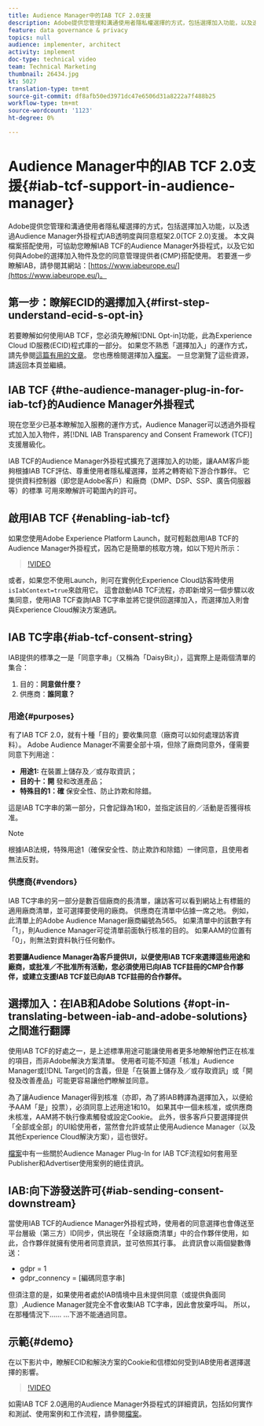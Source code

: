 ```yaml
---
title: Audience Manager中的IAB TCF 2.0支援
description: Adobe提供您管理和溝通使用者隱私權選擇的方式，包括選擇加入功能，以及透過Audience Manager外掛程式IAB透明度與同意框架2.0(TCF 2.0)支援。 本文與檔案搭配使用，可協助您瞭解IAB TCF的Audience Manager外掛程式，以及它如何與Adobe的選擇加入物件及您的同意管理提供者(CMP)搭配使用。
feature: data governance & privacy
topics: null
audience: implementer, architect
activity: implement
doc-type: technical video
team: Technical Marketing
thumbnail: 26434.jpg
kt: 5027
translation-type: tm+mt
source-git-commit: df8afb50ed3971dc47e6506d31a8222a7f488b25
workflow-type: tm+mt
source-wordcount: '1123'
ht-degree: 0%

---
```



# Audience Manager中的IAB TCF 2.0支援{#iab-tcf-support-in-audience-manager}

Adobe提供您管理和溝通使用者隱私權選擇的方式，包括選擇加入功能，以及透過Audience Manager外掛程式IAB透明度與同意框架2.0(TCF 2.0)支援。 本文與檔案搭配使用，可協助您瞭解IAB TCF的Audience Manager外掛程式，以及它如何與Adobe的選擇加入物件及您的同意管理提供者(CMP)搭配使用。 若要進一步瞭解IAB，請參閱其網站：[https://www.iabeurope.eu/](https://www.iabeurope.eu/)。

## 第一步：瞭解ECID的選擇加入{#first-step-understand-ecid-s-opt-in}

若要瞭解如何使用IAB TCF，您必須先瞭解[!DNL Opt-in]功能，此為Experience Cloud ID服務(ECID)程式庫的一部分。 如果您不熟悉「選擇加入」的運作方式，請先參閱[這篇有用的文章](https://docs.adobe.com/content/help/en/core-services-learn/tutorials/id-service/use-opt-in-to-control-experience-cloud-activities-based-on-user-consent.html)。 您也應檢閱選擇加入[檔案](https://docs.adobe.com/content/help/zh-Hant/id-service/using/implementation/opt-in-service/optin-overview.translate.html)。 一旦您瀏覽了這些資源，請返回本頁並繼續。

## IAB TCF {#the-audience-manager-plug-in-for-iab-tcf}的Audience Manager外掛程式

現在您至少已基本瞭解加入服務的運作方式，Audience Manager可以透過外掛程式加入加入物件，將[!DNL IAB Transparency and Consent Framework (TCF)]支援層級化。

IAB TCF的Audience Manager外掛程式擴充了選擇加入的功能，讓AAM客戶能夠根據IAB TCF評估、尊重使用者隱私權選擇，並將之轉寄給下游合作夥伴。 它提供資料控制器（即您是Adobe客戶）和廠商（DMP、DSP、SSP、廣告伺服器等）的標準 可用來瞭解許可範圍內的許可。

## 啟用IAB TCF {#enabling-iab-tcf}

如果您使用Adobe Experience Platform Launch，就可輕鬆啟用IAB TCF的Audience Manager外掛程式，因為它是簡單的核取方塊，如以下短片所示：

>[!VIDEO](https://video.tv.adobe.com/v/26433/?quality=12)

或者，如果您不使用Launch，則可在實例化Experience Cloud訪客時使用`isIabContext=true`來啟用它。 這會啟動IAB TCF流程，亦即新增另一個步驟以收集同意，使用IAB TCF查詢IAB TC字串並將它提供回選擇加入，而選擇加入則會與Experience Cloud解決方案通訊。

## IAB TC字串{#iab-tcf-consent-string}

IAB提供的標準之一是「同意字串」（又稱為「DaisyBit」），這實際上是兩個清單的集合：

1. 目的：**同意做什麼？**
1. 供應商：**誰同意？**

### 用途{#purposes}

有了IAB TCF 2.0，就有十種「目的」要收集同意（廠商可以如何處理訪客資料）。 Adobe Audience Manager不需要全部十項，但除了廠商同意外，僅需要同意下列用途：

* **用途1:** 在裝置上儲存及／或存取資訊；
* **目的十：開** 發和改進產品；
* **特殊目的1：確** 保安全性、防止詐欺和除錯。

這是IAB TC字串的第一部分，只會記錄為1和0，並指定該目的／活動是否獲得核准。

>[!NOTE]
>
>根據IAB法規，特殊用途1（確保安全性、防止欺詐和除錯）一律同意，且使用者無法反對。

### 供應商{#vendors}

IAB TC字串的另一部分是數百個廠商的長清單，讓訪客可以看到網站上有標籤的適用廠商清單，並可選擇要使用的廠商。 供應商在清單中佔據一席之地。 例如，此清單上的Adobe Audience Manager廠商編號為565。 如果清單中的該數字有「1」，則Audience Manager可從清單前面執行核准的目的。 如果AAM的位置有「0」，則無法對資料執行任何動作。

**若要讓Audience Manager為客戶提供UI，以便使用IAB TCF來選擇這些用途和廠商，或批准／不批准所有活動，您必須使用已向IAB TCF註冊的CMP合作夥伴，或建立支援IAB TCF並已向IAB TCF註冊的合作夥伴。**

## 選擇加入：在IAB和Adobe Solutions {#opt-in-translating-between-iab-and-adobe-solutions}之間進行翻譯

使用IAB TCF的好處之一，是上述標準用途可能讓使用者更多地瞭解他們正在核准的項目，而非Adobe解決方案清單。 使用者可能不知道「核准」Audience Manager或[!DNL Target]的含義，但是「在裝置上儲存及／或存取資訊」或「開發及改善產品」可能更容易讓他們瞭解並同意。

為了讓Audience Manager得到核准（亦即，為了將IAB轉譯為選擇加入，以便給予AAM「是」投票），必須同意上述用途1和10。 如果其中一個未核准，或供應商未核准，AAM將不執行像素觸發或設定Cookie。 此外，很多客戶只要選擇提供「全部或全部」的UI給使用者，當然會允許或禁止使用Audience Manager（以及其他Experience Cloud解決方案），這也很好。

[檔案](https://marketing.adobe.com/resources/help/en_US/aam/aam-iab-plugin.html)中有一些關於Audience Manager Plug-In for IAB TCF流程如何套用至Publisher和Advertiser使用案例的絕佳資訊。

## IAB:向下游發送許可{#iab-sending-consent-downstream}

當使用IAB TCF的Audience Manager外掛程式時，使用者的同意選擇也會傳送至平台層級（第三方）ID同步，供出現在「全球廠商清單」中的合作夥伴使用，如此，合作夥伴就擁有使用者同意資訊，並可依照其行事。 此資訊會以兩個變數傳送：

* gdpr = 1
* gdpr_connency = [編碼同意字串]

但須注意的是，如果使用者處於IAB情境中且未提供同意（或提供負面同意）,Audience Manager就完全不會收集IAB TC字串，因此會放棄呼叫。 所以，在那種情況下…… ...下游不能通過同意。

## 示範{#demo}

在以下影片中，瞭解ECID和解決方案的Cookie和信標如何受到IAB使用者選擇選擇的影響。

>[!VIDEO](https://video.tv.adobe.com/v/26434/?quality=12)

如需IAB TCF 2.0適用的Audience Manager外掛程式的詳細資訊，包括如何實作和測試、使用案例和工作流程，請參閱[檔案](https://docs.adobe.com/content/help/en/audience-manager/user-guide/overview/data-privacy/consent-management/aam-iab-plugin.html)。
